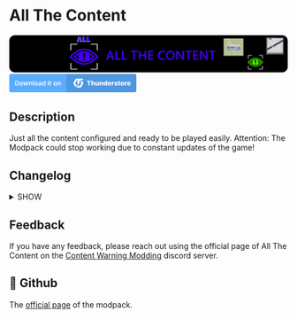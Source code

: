 
<h1>All The Content</h1>

<img src="https://raw.githubusercontent.com/PEPOAFONSO/All_The_Content/main/images/banner.png" alt="Banner">

</br>

<a href="https://thunderstore.io/c/content-warning/p/Modpack_Warning/All_The_Content/">
<img src="https://raw.githubusercontent.com/PEPOAFONSO/All_The_Content/93767caacd036140295a2ca4afeb6067a8507fbf/images/download.svg" alt="download_button" width="230">
</a>

## Description

Just all the content configured and ready to be played easily. Attention: The Modpack could stop working due to constant updates of the game!


## Changelog

<details>
<summary>SHOW</summary>
<ul><li>

 ### Version 1.1.0
* #### + RamuneNeptune-MakeMeRagdoll
 ### Version 1.1.1
* #### + README File
 ### Version 1.1.2
* #### + README File Update
 ### Version 1.1.3
* #### + MakeMeRagdoll Updated
 ### Version 1.1.4
* #### + CWMouseWheel Updated
 ### Version 1.1.5
* #### + DetourContext Dispose Fix
* #### + AutoHookGenPatcher
* #### + CustomVideoSaveLocation
* #### + New Logo
 ### Version 1.1.6
* #### + CameraFPSChanger
 ### Version 1.1.7
* #### + VolumeBooster Updated
 ### Version 1.1.8
* #### + Changelog Added + Updated
* #### + MoreColors
 ### Version 1.1.9
* #### + Changelog + README Updated/Corrected
* #### + Official BepInExConfigurationManager
 ### Version 1.2.0
* #### + CWMouseWheel Updated
 ### Version 1.2.1
* #### + MoreColours Updated
* #### + Astro BetterSprint
* #### + PasteFromClipboard
* #### + PublicHostFix
* #### + Tyler1Goo
 ### Version 1.2.2
* #### + CWMouseWheel Updated
* #### + VolumeBooster Updated
* #### + MakeMeRagdoll Updated  
* #### + CustomVideoSaveLocations Updated
 ### Version 1.2.3
* #### + CWMouseWheel Updated
 ### Version 1.2.4
* #### + CWMouseWheel Updated
 ### Version 1.2.5
* #### + MoreCustomization Updated
* #### + MoreColors Updated
* #### + SimpleChat
* #### + CustomFov
 ### Version 1.2.6
* #### + MoreCustomization Updated
* #### + MoreColours Updated
* #### + DetourContext_Dispose_Fix Updated
* #### + AutoHookGenPatcher Updated
* #### + ContentWarningRichPresence
* #### + SuitColours
* #### + ContentSettings
* #### + More_Comments
* #### + Configs Updated
 ### Version 1.2.7
* #### + CWMouseWheel Updated
* #### - SuitColours
 ### Version 1.2.8
* #### + CWMouseWheel Updated
* #### + MoreColors Updated
* #### + More_Comment Updated
 ### Version 1.2.9
* #### + Flashcard Updated
* #### + AutoGookGenPatcher Updated
* #### + MoreColors
* #### + Diving_Bell_Tweaks  
* #### + Extended_Player_Names
* #### + ContentSpectateEnemies
* #### + MyceliumNetworking
* #### + CaughtIn4K
* #### + Video_Converter
* #### + loaforcsSoundAPI
 ### Version 1.3.0
* #### + CWMouseWheel Updated
* #### + DetourContext_Dispose_Fix_Updated
* #### + MoreSounds
* #### + InputAPI
* #### + ExtraItems
 ### Version 1.3.1
* #### + CWMouseWheel Updated
* #### + MoreColors Updated
* #### + ContentSettings Updated
* #### + Extended_Player_Names Updated
* #### + ContentSpectateEnemies Updated
* #### + MoreSounds Updated
* #### + CustomSoundboards Updated
* #### + VoiceRecognitionAPI
* #### - PublicHostingFix
 ### Version 1.3.2
* #### + MoreCustomization Updated
* #### + Video_Converter Updated
* #### + CrossHair Updated
* #### + BetterFaceRotation
* #### + SkinwalkersAdditionalSounds
* #### + Shuv
* #### + Boombox
 ### Version 1.3.3
* #### + CWMouseWheel Updated
* #### + Flashcard Updated
* #### + MakeMeRagdoll Updated
* #### + MoreColors Updated
* #### + More_Comments Updated
* #### + MyceliumNetworking Updated
* #### - Boombox
* #### + ContentSpectateEnemies Updated
* #### + DeathStatus
* #### + ShopUtils
* #### + BarchLib
* #### + ConfigurableWarning
* #### + FunnyProjector
* #### + MoreProjections
 ### Version 1.3.4
* #### + Virality Updated
* #### + MoreColors Updated
* #### + Azumatt-Official_BepInExConfigurationManager Updated
* #### + MoreColors Updated
* #### + More_Comments Updated
* #### + MyceliumNetworking Updated
* #### + MoreSounds Updated
* #### + InputAPI Updated
* #### + BetterFaceRotation Updated
* #### + Shuv Updated
* #### + ShopUtils Updated
* #### + ConfigurableWarning Updated
* #### + FunnyProjector Updated
* #### + MoreProjections Updated
* #### + Boombox
* #### + WarningMusic
* #### + BruhBoombox
* #### + ContentTunes
* #### + MoreSettings
* #### + Shrobysmemetunes
* #### + Mirage
* #### + SillyItems
* #### - ExtraItems
* #### - VideoConverter
 ### Version 1.3.5
* #### + AutoHookGenPatcher Updated
* #### + ContentSettings Updated
* #### + ContentSpectateEnemies Updated
* #### + MyceliumNetworking Updated
* #### + SkinwalkersAdditionalSounds Updated
* #### + Shuv Updated
* #### + ShopUtils Updated
* #### + InputAPI Updated
* #### + BetterFaceRotation Updated
* #### + Shuv Updated
* #### + ShopUtils Updated
* #### + ConfigurableWarning Updated
* #### + Boombox Updated
* #### + Mirage Updated
* #### + TheBestMusic
* #### + ShopTweaks
 ### Version 1.3.6
* #### + CustomFov Updated
* #### + Shuv Updated
* #### + ShopUtils Updated
* #### + ConfigurableWarning Updated
* #### + Boombox Updated
* #### + MoreSettings Updated
* #### + SillyItems Updated
* #### + Musicas_Fixes
* #### + Lockdown
* #### + LethalCompanyBoombox
* #### + IceBlaze_Boombox_Music 
* #### + BetterThrowing 
* #### + Toggle_Mute
* #### + More_Saves
* #### + 2WORLDS
 ### Version 1.3.7
 * #### + README Updated
  ### Version 1.3.8
 * #### + README Updated
   ### Version 1.3.9
 * #### + README Updated
</li></ul>
</details>


## Feedback

If you have any feedback, please reach out using the official page of All The Content on the [Content Warning Modding](https://discord.gg/yeGDSm4gFq) discord server.


## 🚀 Github
The [official page](https://github.com/PEPOAFONSO/All_The_Content) of the modpack.


